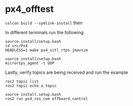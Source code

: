 # px4_offtest

`colcon build --symlink-install` then

In different terminals run the following:

```
source install/setup.bash
cd src/Px4
HEADLESS=1 make px4_sitl_rtps jmavsim
```

```
source install/setup.bash
micrortps_agent -t UDP
```

Lastly, verify topics are being received and run the example

```
ros2 topic list
ros2 topic echo a_topic
```

```
source install.setup.bash
ros2 run px4_ros_com offboard_control
```
